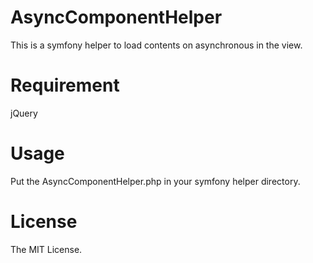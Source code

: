 # AsyncComponentHelper
This is a symfony helper to load contents on asynchronous in the view.

# Requirement
jQuery

# Usage
Put the AsyncComponentHelper.php in your symfony helper directory.

# License

The MIT License.

